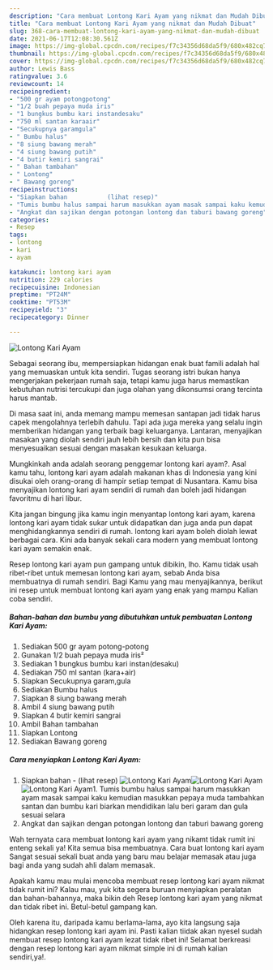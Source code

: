 ```yaml
---
description: "Cara membuat Lontong Kari Ayam yang nikmat dan Mudah Dibuat"
title: "Cara membuat Lontong Kari Ayam yang nikmat dan Mudah Dibuat"
slug: 368-cara-membuat-lontong-kari-ayam-yang-nikmat-dan-mudah-dibuat
date: 2021-06-17T12:08:30.561Z
image: https://img-global.cpcdn.com/recipes/f7c34356d68da5f9/680x482cq70/lontong-kari-ayam-foto-resep-utama.jpg
thumbnail: https://img-global.cpcdn.com/recipes/f7c34356d68da5f9/680x482cq70/lontong-kari-ayam-foto-resep-utama.jpg
cover: https://img-global.cpcdn.com/recipes/f7c34356d68da5f9/680x482cq70/lontong-kari-ayam-foto-resep-utama.jpg
author: Lewis Bass
ratingvalue: 3.6
reviewcount: 14
recipeingredient:
- "500 gr ayam potongpotong"
- "1/2 buah pepaya muda iris"
- "1 bungkus bumbu kari instandesaku"
- "750 ml santan karaair"
- "Secukupnya garamgula"
- " Bumbu halus"
- "8 siung bawang merah"
- "4 siung bawang putih"
- "4 butir kemiri sangrai"
- " Bahan tambahan"
- " Lontong"
- " Bawang goreng"
recipeinstructions:
- "Siapkan bahan           (lihat resep)"
- "Tumis bumbu halus sampai harum masukkan ayam masak sampai kaku kemudian masukkan pepaya muda tambahkan santan dan bumbu kari biarkan mendidikan lalu beri garam dan gula sesuai selara"
- "Angkat dan sajikan dengan potongan lontong dan taburi bawang goreng"
categories:
- Resep
tags:
- lontong
- kari
- ayam

katakunci: lontong kari ayam 
nutrition: 229 calories
recipecuisine: Indonesian
preptime: "PT24M"
cooktime: "PT53M"
recipeyield: "3"
recipecategory: Dinner

---
```



![Lontong Kari Ayam](https://img-global.cpcdn.com/recipes/f7c34356d68da5f9/680x482cq70/lontong-kari-ayam-foto-resep-utama.jpg)

Sebagai seorang ibu, mempersiapkan hidangan enak buat famili adalah hal yang memuaskan untuk kita sendiri. Tugas seorang istri bukan hanya mengerjakan pekerjaan rumah saja, tetapi kamu juga harus memastikan kebutuhan nutrisi tercukupi dan juga olahan yang dikonsumsi orang tercinta harus mantab.

Di masa  saat ini, anda memang mampu memesan santapan jadi tidak harus capek mengolahnya terlebih dahulu. Tapi ada juga mereka yang selalu ingin memberikan hidangan yang terbaik bagi keluarganya. Lantaran, menyajikan masakan yang diolah sendiri jauh lebih bersih dan kita pun bisa menyesuaikan sesuai dengan masakan kesukaan keluarga. 



Mungkinkah anda adalah seorang penggemar lontong kari ayam?. Asal kamu tahu, lontong kari ayam adalah makanan khas di Indonesia yang kini disukai oleh orang-orang di hampir setiap tempat di Nusantara. Kamu bisa menyajikan lontong kari ayam sendiri di rumah dan boleh jadi hidangan favoritmu di hari libur.

Kita jangan bingung jika kamu ingin menyantap lontong kari ayam, karena lontong kari ayam tidak sukar untuk didapatkan dan juga anda pun dapat menghidangkannya sendiri di rumah. lontong kari ayam boleh diolah lewat berbagai cara. Kini ada banyak sekali cara modern yang membuat lontong kari ayam semakin enak.

Resep lontong kari ayam pun gampang untuk dibikin, lho. Kamu tidak usah ribet-ribet untuk memesan lontong kari ayam, sebab Anda bisa membuatnya di rumah sendiri. Bagi Kamu yang mau menyajikannya, berikut ini resep untuk membuat lontong kari ayam yang enak yang mampu Kalian coba sendiri.

<!--inarticleads1-->

##### Bahan-bahan dan bumbu yang dibutuhkan untuk pembuatan Lontong Kari Ayam:

1. Sediakan 500 gr ayam potong-potong
1. Gunakan 1/2 buah pepaya muda iris²
1. Sediakan 1 bungkus bumbu kari instan(desaku)
1. Sediakan 750 ml santan (kara+air)
1. Siapkan Secukupnya garam,gula
1. Sediakan  Bumbu halus
1. Siapkan 8 siung bawang merah
1. Ambil 4 siung bawang putih
1. Siapkan 4 butir kemiri sangrai
1. Ambil  Bahan tambahan
1. Siapkan  Lontong
1. Sediakan  Bawang goreng




<!--inarticleads2-->

##### Cara menyiapkan Lontong Kari Ayam:

1. Siapkan bahan -           (lihat resep)
<img src="https://img-global.cpcdn.com/steps/602ff36a6cd0f46a/160x128cq70/lontong-kari-ayam-langkah-memasak-1-foto.jpg" alt="Lontong Kari Ayam"><img src="https://img-global.cpcdn.com/steps/796f4d90eec709f3/160x128cq70/lontong-kari-ayam-langkah-memasak-1-foto.jpg" alt="Lontong Kari Ayam"><img src="https://img-global.cpcdn.com/steps/f954b6f723f76068/160x128cq70/lontong-kari-ayam-langkah-memasak-1-foto.jpg" alt="Lontong Kari Ayam">1. Tumis bumbu halus sampai harum masukkan ayam masak sampai kaku kemudian masukkan pepaya muda tambahkan santan dan bumbu kari biarkan mendidikan lalu beri garam dan gula sesuai selara
1. Angkat dan sajikan dengan potongan lontong dan taburi bawang goreng




Wah ternyata cara membuat lontong kari ayam yang nikamt tidak rumit ini enteng sekali ya! Kita semua bisa membuatnya. Cara buat lontong kari ayam Sangat sesuai sekali buat anda yang baru mau belajar memasak atau juga bagi anda yang sudah ahli dalam memasak.

Apakah kamu mau mulai mencoba membuat resep lontong kari ayam nikmat tidak rumit ini? Kalau mau, yuk kita segera buruan menyiapkan peralatan dan bahan-bahannya, maka bikin deh Resep lontong kari ayam yang nikmat dan tidak ribet ini. Betul-betul gampang kan. 

Oleh karena itu, daripada kamu berlama-lama, ayo kita langsung saja hidangkan resep lontong kari ayam ini. Pasti kalian tiidak akan nyesel sudah membuat resep lontong kari ayam lezat tidak ribet ini! Selamat berkreasi dengan resep lontong kari ayam nikmat simple ini di rumah kalian sendiri,ya!.

